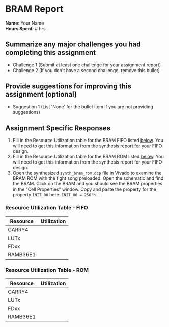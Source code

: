# BRAM Report

**Name**: Your Name<br>
**Hours Spent**: # hrs<br>

## Summarize any major challenges you had completing this assignment
* Challenge 1 (Submit at least one challenge for your assignment report)
* Challenge 2 (If you don't have a second challenge, remove this bullet)

## Provide suggestions for improving this assignment (optional)
  * Suggestion 1 (List 'None' for the bullet item if you are not providing suggestions)

## Assignment Specific Responses
  1. Fill in the Resource Utilization table for the BRAM FIFO listed [below](#resource-utilization-table---fifo). You will need to get this information from the synthesis report for your FIFO design.
  2. Fill in the Resource Utilization table for the BRAM ROM listed [below](#resource-utilization-table---rom). You will need to get this information from the synthesis report for your FIFO design.
  3. Open the synthesized `synth_bram_rom.dcp` file in Vivado to examine the BRAM ROM with the fight song preloaded. Open the schematic and find the BRAM. Click on the BRAM and you should see the BRAM properties in the "Cell Properties" window. Copy and paste the property for the property `INIT_00` here: `INIT_00 = 256'h...`

### Resource Utilization Table - FIFO

| Resource | Utilization |
| ---- | ---- |
| CARRY4 |  |
| LUTx   |  |
| FDxx   |  |
| RAMB36E1   |  |

### Resource Utilization Table - ROM

| Resource | Utilization |
| ---- | ---- |
| CARRY4 |  |
| LUTx   |  |
| FDxx   |  |
| RAMB36E1   |  |

